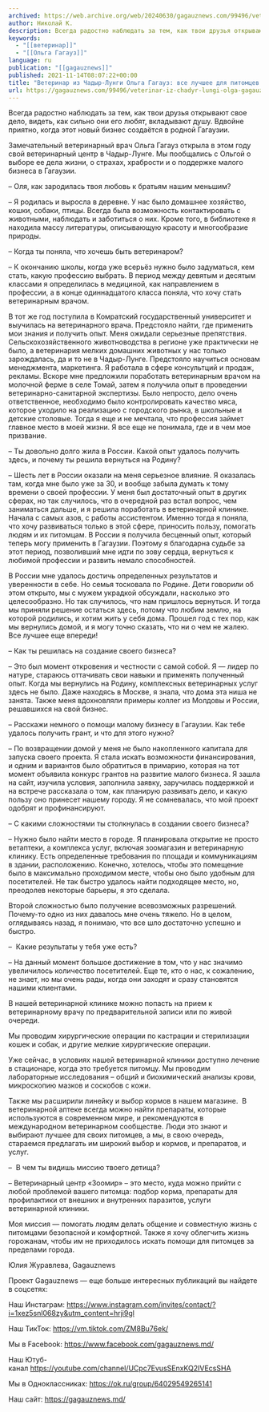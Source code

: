 ```yaml
---
archived: https://web.archive.org/web/20240630/gagauznews.com/99496/veterinar-iz-chadyr-lungi-olga-gagauz-vse-luchshee-dlya-pitomtsev-teper-est-i-v-nashem-gorode.html
author: Николай К.
description: Всегда радостно наблюдать за тем, как твои друзья открывают свое дело, видеть, как сильно они его любят, вкладывают душу. Вдвойне приятно, когда этот новый бизнес создаётся в родной Гагаузии. Замечательный ветеринарный врач Ольга Гагауз открыла в этом году свой ветеринарный центр в Чадыр-Лунге. Мы пообщались с Ольгой о выборе ее дела жизни, о страхах, храбрости и о поддержке малого бизнеса в Гагаузии. – Оля, как зародилась твоя любовь к братьям нашим меньшим? – Я родилась и выросла в деревне. У нас было домашнее хозяйство, кошки, собаки, птицы. Всегда была возможность контактировать с животными, наблюдать и заботиться о них. Кроме того, […]
keywords:
  - "[[ветеринар]]"
  - "[[Ольга Гагауз]]"
language: ru
publication: "[[gagauznews]]"
published: 2021-11-14T08:07:22+00:00
title: "Ветеринар из Чадыр-Лунги Ольга Гагауз: все лучшее для питомцев теперь есть и в нашем городе"
url: https://gagauznews.com/99496/veterinar-iz-chadyr-lungi-olga-gagauz-vse-luchshee-dlya-pitomtsev-teper-est-i-v-nashem-gorode.html
---
```


Всегда радостно наблюдать за тем, как твои друзья открывают свое дело, видеть, как сильно они его любят, вкладывают душу. Вдвойне приятно, когда этот новый бизнес создаётся в родной Гагаузии.

Замечательный ветеринарный врач Ольга Гагауз открыла в этом году свой ветеринарный центр в Чадыр-Лунге. Мы пообщались с Ольгой о выборе ее дела жизни, о страхах, храбрости и о поддержке малого бизнеса в Гагаузии.



– Оля, как зародилась твоя любовь к братьям нашим меньшим?

– Я родилась и выросла в деревне. У нас было домашнее хозяйство, кошки, собаки, птицы. Всегда была возможность контактировать с животными, наблюдать и заботиться о них. Кроме того, в библиотеке я находила массу литературы, описывающую красоту и многообразие природы.

– Когда ты поняла, что хочешь быть ветеринаром?

– К окончанию школы, когда уже всерьёз нужно было задуматься, кем стать, какую профессию выбрать. В период между девятым и десятым классами я определилась в медициной, как направлением в профессии, а в конце одиннадцатого класса поняла, что хочу стать ветеринарным врачом.

В тот же год поступила в Комратский государственный университет и выучилась на ветеринарного врача. Предстояло найти, где применить мои знания и получить опыт. Меня ожидали серьезные препятствия. Сельскохозяйственного животноводства в регионе уже практически не было, а ветеринария мелких домашних животных у нас только зарождалась, да и то не в Чадыр-Лунге. Предстояло научиться основам менеджмента, маркетинга. Я работала в сфере консультций и продаж, рекламы. Вскоре мне предложили поработать ветеринарным врачом на молочной ферме в селе Томай, затем я получила опыт в проведении ветеринарно-санитарной экспертизы. Было непросто, дело очень ответственное, необходимо было контролировать качество мяса, которое уходило на реализацию с городского рынка, в школьные и детские столовые. Тогда я еще и не мечтала, что профессия займет главное место в моей жизни. Я все еще не понимала, где и в чем мое призвание.

– Ты довольно долго жила в России. Какой опыт удалось получить здесь, и почему ты решила вернуться на Родину?

– Шесть лет в России оказали на меня серьезное влияние. Я оказалась там, когда мне было уже за 30, и вообще забыла думать к тому времени о своей профессии. У меня был достаточный опыт в других сферах, но так случилось, что в очередной раз встал вопрос, чем заниматься дальше, и я решила поработать в ветеринарной клинике. Начала с самых азов, с работы ассистентом. Именно тогда я поняла, что хочу развиваться только в этой сфере, приносить пользу, помогать людям и их питомцам. В России я получила бесценный опыт, который теперь могу применить в Гагаузии. Поэтому я благодарна судьбе за этот период, позволивший мне идти по зову сердца, вернуться к любимой профессии и развить немало способностей.

В России мне удалось достичь определенных результатов и уверенности в себе. Но семья тосковала по Родине. Дети говорили об этом открыто, мы с мужем украдкой обсуждали, насколько это целесообразно. Но так случилось, что нам пришлось вернуться. И тогда мы приняли решение остаться здесь, потому что любим землю, на которой родились, и хотим жить у себя дома. Прошел год с тех пор, как мы вернулись домой, и я могу точно сказать, что ни о чем не жалею. Все лучшее еще впереди!

– Как ты решилась на создание своего бизнеса?

– Это был момент откровения и честности с самой собой. Я — лидер по натуре, стараюсь оттачивать свои навыки и применять полученный опыт. Когда мы вернулись на Родину, комплексных ветеринарных услуг здесь не было. Даже находясь в Москве, я знала, что дома эта ниша не занята. Также меня вдохновляли примеры коллег из Молдовы и России, решавшихся на свой бизнес.

– Расскажи немного о помощи малому бизнесу в Гагаузии. Как тебе удалось получить грант, и что для этого нужно?

– По возвращении домой у меня не было накопленного капитала для запуска своего проекта. Я стала искать возможности финансирования, и одним и вариантов было обратиться в примарию, которая на тот момент объявила конкурс грантов на развитие малого бизнеса. Я зашла на сайт, изучила условия, заполнила заявку, заручилась поддержкой и на встрече рассказала о том, как планирую развивать дело, и какую пользу оно принесет нашему городу. Я не сомневалась, что мой проект одобрят и профинансируют.

– С какими сложностями ты столкнулась в создании своего бизнеса?

– Нужно было найти место в городе. Я планировала открытие не просто ветаптеки, а комплекса услуг, включая зоомагазин и ветеринарную клинику. Есть определенные требования по площади и коммуникациям в здании, расположению. Конечно, хотелось, чтобы это помещение было в максимально проходимом месте, чтобы оно было удобным для посетителей. Не так быстро удалось найти подходящее место, но, преодолев некоторые барьеры, я это сделала.

Второй сложностью было получение всевозможных разрешений. Почему-то одно из них давалось мне очень тяжело. Но в целом, оглядываясь назад, я понимаю, что все шло достаточно успешно и быстро.

–  Какие результаты у тебя уже есть?

– На данный момент большое достижение в том, что у нас значимо увеличилось количество посетителей. Еще те, кто о нас, к сожалению, не знает, но мы очень рады, когда они заходят и сразу становятся нашими клиентами.

В нашей ветеринарной клинике можно попасть на прием к ветеринарному врачу по предварительной записи или по живой очереди.

Мы проводим хирургические операции по кастрации и стерилизации кошек и собак, и другие мелкие хирургические операции.

Уже сейчас, в условиях нашей ветеринарной клиники доступно лечение в стационаре, когда это требуется питомцу. Мы проводим лабораторные исследования – общий и биохимический анализы крови, микроскопию мазков и соскобов с кожи.

Также мы расширили линейку и выбор кормов в нашем магазине.  В ветеринарной аптеке всегда можно найти препараты, которые используются в современном мире, и рекомендуются в международном ветеринарном сообществе. Люди это знают и выбирают лучшее для своих питомцев, а мы, в свою очередь, стараемся предлагать им широкий выбор и кормов, и препаратов, и услуг.

–  В чем ты видишь миссию твоего детища?

– Ветеринарный центр «Зоомир» – это место, куда можно прийти с любой проблемой вашего питомца: подбор корма, препараты для профилактики от внешних и внутренних паразитов, услуги ветеринарной клиники.

Моя миссия — помогать людям делать общение и совместную жизнь с питомцами безопасной и комфортной. Также я хочу облегчить жизнь горожанам, чтобы им не приходилось искать помощи для питомцев за пределами города.

Юлия Журавлева, Gagauznews

Проект Gagauznews — еще больше интересных публикаций вы найдете в соцсетях:

Наш Инстаграм: https://www.instagram.com/invites/contact/?i=1xez5snl068zy&utm_content=hrji9gl

Наш ТикТок: https://vm.tiktok.com/ZM8Bu76ek/

Мы в Facebook: https://www.facebook.com/gagauznews.md/

Наш Ютуб-канал https://youtube.com/channel/UCpc7EvusSEnxKQ2IVEcsSHA

Мы в Oдноклассниках: https://ok.ru/group/64029549265141

Наш сайт: https://gagauznews.md/